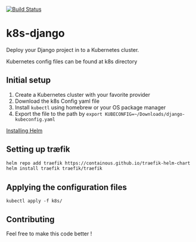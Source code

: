 [![Build Status](https://travis-ci.com/IamStefin/k8s-django.svg?branch=master)](https://travis-ci.com/IamStefin/k8s-django)

# k8s-django

Deploy your Django project in to a Kubernetes cluster.

Kubernetes config files can be found at k8s directory
## Initial setup

1. Create a Kubernetes cluster with your favorite provider
2. Download the k8s Config yaml file
3. Install `kubectl` using homebrew or your OS package manager
4. Export the file to the path by `export KUBECONFIG=~/Downloads/django-kubeconfig.yaml`

[Installing Helm](https://helm.sh/docs/intro/install/)

## Setting up træfik
```bash
helm repo add traefik https://containous.github.io/traefik-helm-chart
helm install traefik traefik/traefik
```
## Applying the configuration files

`kubectl apply -f k8s/`

## Contributing

Feel free to make this code better !
